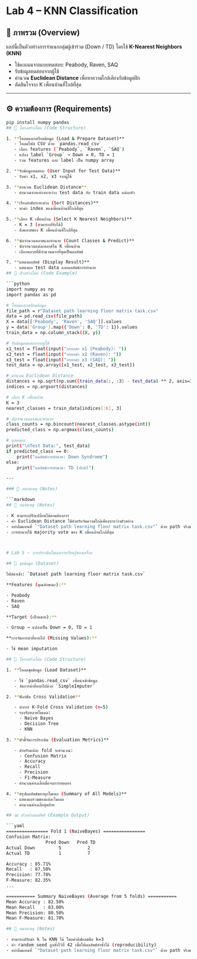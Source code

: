 # Lab 4 – KNN Classification

## 📌 ภาพรวม (Overview)

แลปนี้เป็นตัวอย่างการจำแนกกลุ่มผู้เข้าร่วม (Down / TD) โดยใช้ **K-Nearest Neighbors (KNN)**

- ใช้คะแนนจากแบบทดสอบ: Peabody, Raven, SAQ
- รับข้อมูลทดสอบจากผู้ใช้
- คำนวณ **Euclidean Distance** เพื่อหาความใกล้เคียงกับข้อมูลฝึก
- ตัดสินใจจาก K เพื่อนบ้านที่ใกล้ที่สุด

---

## ⚙️ ความต้องการ (Requirements)

````bash
pip install numpy pandas
## 🧩 โครงสร้างโค้ด (Code Structure)

1. **โหลดและเตรียมข้อมูล (Load & Prepare Dataset)**
   - โหลดไฟล์ CSV ด้วย `pandas.read_csv`
   - เลือก features (`Peabody`, `Raven`, `SAQ`)
   - แปลง label `Group` → Down = 0, TD = 1
   - รวม features และ label เป็น numpy array

2. **รับข้อมูลทดสอบ (User Input for Test Data)**
   - รับค่า x1, x2, x3 จากผู้ใช้

3. **คำนวณ Euclidean Distance**
   - คำนวณระยะห่างระหว่าง test data กับ train data แต่ละตัว

4. **เรียงลำดับระยะห่าง (Sort Distances)**
   - หาค่า index ของเพื่อนบ้านที่ใกล้ที่สุด

5. **เลือก K เพื่อนบ้าน (Select K Nearest Neighbors)**
   - K = 3 (สามารถปรับได้)
   - ดึงคลาสของ K เพื่อนบ้านที่ใกล้ที่สุด

6. **นับจำนวนคลาสและทำนาย (Count Classes & Predict)**
   - นับจำนวนแต่ละคลาสใน K เพื่อนบ้าน
   - เลือกคลาสที่มีจำนวนมากที่สุดเป็นผลลัพธ์

7. **แสดงผลลัพธ์ (Display Result)**
   - แสดงผล test data และผลลัพธ์การทำนาย
## 📂 ตัวอย่างโค้ด (Code Example)

```python
import numpy as np
import pandas as pd

# โหลดและเตรียมข้อมูล
file_path = r"Dataset path learning floor matrix task.csv"
data = pd.read_csv(file_path)
X = data[['Peabody', 'Raven', 'SAQ']].values
y = data['Group'].map({'Down': 0, 'TD': 1}).values
train_data = np.column_stack((X, y))

# รับข้อมูลทดสอบจากผู้ใช้
x1_test = float(input("กรอกค่า x1 (Peabody): "))
x2_test = float(input("กรอกค่า x2 (Raven): "))
x3_test = float(input("กรอกค่า x3 (SAQ): "))
test_data = np.array([x1_test, x2_test, x3_test])

# คำนวณ Euclidean Distance
distances = np.sqrt(np.sum((train_data[:, :3] - test_data) ** 2, axis=1))
indices = np.argsort(distances)

# เลือก K เพื่อนบ้าน
K = 3
nearest_classes = train_data[indices[:K], 3]

# นับจำนวนคลาสและทำนาย
class_counts = np.bincount(nearest_classes.astype(int))
predicted_class = np.argmax(class_counts)

# แสดงผล
print("\nTest Data:", test_data)
if predicted_class == 0:
    print("ผลลัพธ์การทำนาย: Down Syndrome")
else:
    print("ผลลัพธ์การทำนาย: TD (ปกติ)")

---

### 📝 หมายเหตุ (Notes)

```markdown
## 📝 หมายเหตุ (Notes)

- K สามารถปรับเปลี่ยนได้ตามต้องการ
- ค่า Euclidean Distance ใช้สำหรับวัดความใกล้เคียงระหว่างตัวอย่าง
- อย่าลืมแทนที่ `"Dataset path learning floor matrix task.csv"` ด้วย path จริงของชุดข้อมูลคุณ
- การทำนายใช้ majority vote ของ K เพื่อนบ้านใกล้ที่สุด



# Lab 5 – การประเมินโมเดลการเรียนรู้ของเครื่อง

## 📂 ชุดข้อมูล (Dataset)

ไฟล์นำเข้า: `Dataset path learning floor matrix task.csv`

**Features (คุณลักษณะ):**

- Peabody
- Raven
- SAQ

**Target (เป้าหมาย):**

- Group → แปลงเป็น Down = 0, TD = 1

**การจัดการค่าที่หายไป (Missing Values):**

- ใช้ mean imputation

## 🧩 โครงสร้างโค้ด (Code Structure)

1. **โหลดชุดข้อมูล (Load Dataset)**

   - ใช้ `pandas.read_csv` เพื่อนำเข้าข้อมูล
   - จัดการค่าที่หายไปด้วย `SimpleImputer`

2. **ฟังก์ชัน Cross Validation**

   - ทำการ K-Fold Cross Validation (n=5)
   - รองรับหลายโมเดล:
     - Naive Bayes
     - Decision Tree
     - KNN

3. **ตัวชี้วัดการประเมิน (Evaluation Metrics)**

   - สำหรับแต่ละ fold จะคำนวณ:
     - Confusion Matrix
     - Accuracy
     - Recall
     - Precision
     - F1-Measure
   - คำนวณค่าเฉลี่ยเมื่อจบการทดลอง

4. **สรุปผลลัพธ์ของทุกโมเดล (Summary of All Models)**
   - แสดงผลรวมของแต่ละโมเดล
   - คำนวณค่าเฉลี่ยสุดท้าย

## 📊 ตัวอย่างผลลัพธ์ (Example Output)

```yaml
================ Fold 1 (NaiveBayes) ================
Confusion Matrix:
               Pred Down   Pred TD
Actual Down         5          2
Actual TD           1          7

Accuracy : 85.71%
Recall   : 87.50%
Precision: 77.78%
F-Measure: 82.35%
...

=========== Summary NaiveBayes (Average from 5 folds) ===========
Mean Accuracy : 82.50%
Mean Recall   : 83.00%
Mean Precision: 80.50%
Mean F-Measure: 81.70%

## 📝 หมายเหตุ (Notes)

- สามารถปรับค่า k ใน KNN ได้ โดยค่าดีฟอลต์คือ k=3
- ค่า random seed ถูกตั้งไว้ที่ 42 เพื่อให้ผลลัพธ์ทำซ้ำได้ (reproducibility)
- อย่าลืมแทนที่ `"Dataset path learning floor matrix task.csv"` ด้วย path จริงของชุดข้อมูลคุณ
````
